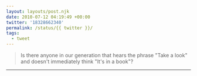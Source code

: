 ```yaml
---
layout: layouts/post.njk
date: 2010-07-12 04:19:49 +00:00
twitter: '18328662340'
permalink: /status/{{ twitter }}/
tags: 
  - tweet
---
```


> Is there anyone in our generation that hears the phrase "Take a look" and doesn't immediately think "It's in a book"?

---
